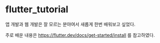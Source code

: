 # flutter_tutorial
앱 개발과 웹 개발은 잘 모르는 분야여서 새롭게 한번 배워보고 싶었다.

주로 배운 내용은 https://flutter.dev/docs/get-started/install 를 참고하였다.
